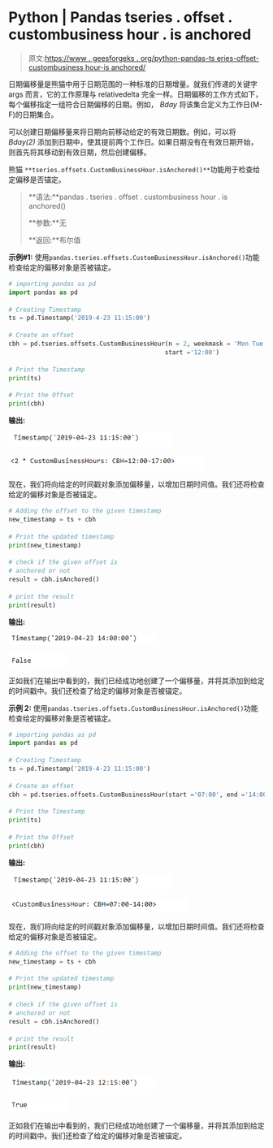 # Python | Pandas tseries . offset . custombusiness hour . is anchored

> 原文:[https://www . geesforgeks . org/python-pandas-ts eries-offset-custombusiness hour-is anchored/](https://www.geeksforgeeks.org/python-pandas-tseries-offsets-custombusinesshour-isanchored/)

日期偏移量是熊猫中用于日期范围的一种标准的日期增量。就我们传递的关键字 args 而言，它的工作原理与 relativedelta 完全一样。日期偏移的工作方式如下，每个偏移指定一组符合日期偏移的日期。例如， *Bday* 将该集合定义为工作日(M-F)的日期集合。

可以创建日期偏移量来将日期向前移动给定的有效日期数。例如，可以将 *Bday(2)* 添加到日期中，使其提前两个工作日。如果日期没有在有效日期开始，则首先将其移动到有效日期，然后创建偏移。

熊猫 `**tseries.offsets.CustomBusinessHour.isAnchored()**`功能用于检查给定偏移是否锚定。

> **语法:**pandas . tseries . offset . custombusiness hour . is anchored()
> 
> **参数:**无
> 
> **返回:**布尔值

**示例#1:** 使用`pandas.tseries.offsets.CustomBusinessHour.isAnchored()`功能检查给定的偏移对象是否被锚定。

```py
# importing pandas as pd
import pandas as pd

# Creating Timestamp
ts = pd.Timestamp('2019-4-23 11:15:00')

# Create an offset
cbh = pd.tseries.offsets.CustomBusinessHour(n = 2, weekmask = 'Mon Tue Wed Thu',
                                           start ='12:00')

# Print the Timestamp
print(ts)

# Print the Offset
print(cbh)
```

**输出:**

![](img/e0dfb84ec590773846b3cb253771ae92.png)

![](img/4a18519f44fcbd1022ab3d34ee6834a3.png)

现在，我们将向给定的时间戳对象添加偏移量，以增加日期时间值。我们还将检查给定的偏移对象是否被锚定。

```py
# Adding the offset to the given timestamp
new_timestamp = ts + cbh

# Print the updated timestamp
print(new_timestamp)

# check if the given offset is 
# anchored or not
result = cbh.isAnchored()

# print the result
print(result)
```

**输出:**

![](img/a30fa80851ee6ae90dbb5c876ec32328.png)

![](img/afbf46c214cef2368ba867567d8533ed.png)

正如我们在输出中看到的，我们已经成功地创建了一个偏移量，并将其添加到给定的时间戳中。我们还检查了给定的偏移对象是否被锚定。

**示例 2:** 使用`pandas.tseries.offsets.CustomBusinessHour.isAnchored()`功能检查给定的偏移对象是否被锚定。

```py
# importing pandas as pd
import pandas as pd

# Creating Timestamp
ts = pd.Timestamp('2019-4-23 11:15:00')

# Create an offset
cbh = pd.tseries.offsets.CustomBusinessHour(start ='07:00', end ='14:00')

# Print the Timestamp
print(ts)

# Print the Offset
print(cbh)
```

**输出:**

![](img/e0dfb84ec590773846b3cb253771ae92.png)

![](img/32e224c371cc0f205d6d43ed7ea7995b.png)

现在，我们将向给定的时间戳对象添加偏移量，以增加日期时间值。我们还将检查给定的偏移对象是否被锚定。

```py
# Adding the offset to the given timestamp
new_timestamp = ts + cbh

# Print the updated timestamp
print(new_timestamp)

# check if the given offset is 
# anchored or not
result = cbh.isAnchored()

# print the result
print(result)
```

**输出:**

![](img/df360b6011955f9fe78ba406d14502d2.png)

![](img/d84a39f87e11d07f9c3d7d20d1e174f2.png)

正如我们在输出中看到的，我们已经成功地创建了一个偏移量，并将其添加到给定的时间戳中。我们还检查了给定的偏移对象是否被锚定。